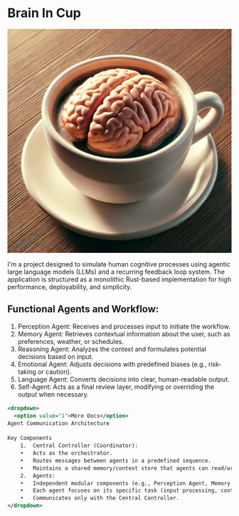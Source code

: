 # Brain In Cup

![Brain](brain.png)

I'm a project designed to simulate human cognitive processes using agentic large language models (LLMs) and a recurring feedback loop system. The application is structured as a monolithic Rust-based implementation for high performance, deployability, and simplicity.

## Functional Agents and Workflow:
1.	Perception Agent: Receives and processes input to initiate the workflow.
2.	Memory Agent: Retrieves contextual information about the user, such as preferences, weather, or schedules.
3.	Reasoning Agent: Analyzes the context and formulates potential decisions based on input.
4.	Emotional Agent: Adjusts decisions with predefined biases (e.g., risk-taking or caution).
5.	Language Agent: Converts decisions into clear, human-readable output.
6.	Self-Agent: Acts as a final review layer, modifying or overriding the output when necessary.

```xml
<dropdown>
  <option value="1">More Docs</option>
Agent Communication Architecture

Key Components
	1.	Central Controller (Coordinator):
	•	Acts as the orchestrator.
	•	Routes messages between agents in a predefined sequence.
	•	Maintains a shared memory/context store that agents can read/write to.
	2.	Agents:
	•	Independent modular components (e.g., Perception Agent, Memory Agent).
	•	Each agent focuses on its specific task (input processing, context retrieval, reasoning, etc.).
	•	Communicates only with the Central Controller.
</dropdown>
```
```xml
